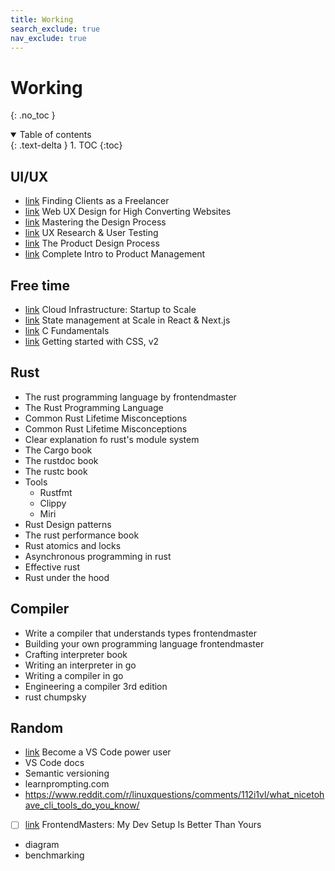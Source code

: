 ```yaml
---
title: Working
search_exclude: true
nav_exclude: true
---
```


<!-- prettier-ignore-start -->
# Working
{: .no_toc }

<details open markdown="block">
  <summary>
    Table of contents
  </summary>
  {: .text-delta }
1. TOC
{:toc}
</details>

<!-- prettier-ignore-end -->

## UI/UX

-   [link](https://frontendmasters.com/courses/freelancing/) Finding Clients as a Freelancer
-   [link](https://frontendmasters.com/courses/ux-design-principles/) Web UX Design for High Converting Websites
-   [link](https://frontendmasters.com/courses/design-process/) Mastering the Design Process
-   [link](https://frontendmasters.com/courses/ux-testing/) UX Research & User Testing
-   [link](https://frontendmasters.com/courses/product-design/) The Product Design Process
-   [link](https://frontendmasters.com/courses/product-management/) Complete Intro to Product Management

## Free time

-   [link](https://frontendmasters.com/courses/cloud-infrastructure/) Cloud Infrastructure: Startup to Scale
-   [link](https://frontendmasters.com/courses/react-nextjs-state/) State management at Scale in React & Next.js
-   [link](https://frontendmasters.com/courses/c-fundamentals/) C Fundamentals
-   [link](https://frontendmasters.com/courses/getting-started-css-v2/) Getting started with CSS, v2

## Rust

-   The rust programming language by frontendmaster
-   The Rust Programming Language
-   Common Rust Lifetime Misconceptions
-   Common Rust Lifetime Misconceptions
-   Clear explanation fo rust's module system
-   The Cargo book
-   The rustdoc book
-   The rustc book
-   Tools
    -   Rustfmt
    -   Clippy
    -   Miri
-   Rust Design patterns
-   The rust performance book
-   Rust atomics and locks
-   Asynchronous programming in rust
-   Effective rust
-   Rust under the hood

## Compiler

-   Write a compiler that understands types frontendmaster
-   Building your own programming language frontendmaster
-   Crafting interpreter book
-   Writing an interpreter in go
-   Writing a compiler in go
-   Engineering a compiler 3rd edition
-   rust chumpsky

## Random

-   [link](https://frontendmasters.com/courses/vs-code-v2/) Become a VS Code power user
-   VS Code docs
-   Semantic versioning
-   learnprompting.com
-   https://www.reddit.com/r/linuxquestions/comments/112i1vl/what_nicetohave_cli_tools_do_you_know/
-   [ ] [link](https://frontendmasters.com/courses/developer-productivity-v2/) FrontendMasters: My Dev Setup Is Better Than Yours
-   diagram
-   benchmarking
